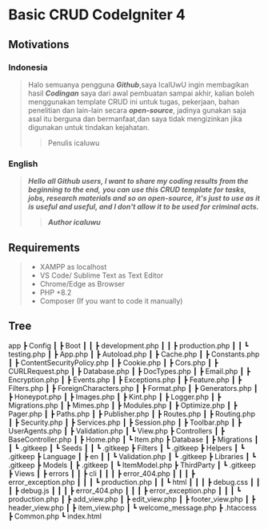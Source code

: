 # Basic CRUD CodeIgniter 4

## Motivations
### Indonesia
> Halo semuanya pengguna ***Github***,saya IcalUwU ingin membagikan hasil ***Codingan*** saya
> dari awal pembuatan sampai akhir, kalian boleh menggunakan template CRUD ini untuk tugas,
> pekerjaan, bahan penelitian dan lain-lain secara ***open-source***, jadinya gunakan saja
> asal itu berguna dan bermanfaat,dan saya tidak mengizinkan jika digunakan untuk tindakan
> kejahatan.
>> Penulis icaluwu

### English
> ***Hello all Github users, I want to share my coding results from the beginning to the end,***
> ***you can use this CRUD template for tasks, jobs, research materials and so on open-source,***
> ***it's just to use as it is useful and useful, and I don't allow it to be used for criminal acts.***
>> ***Author icaluwu***

## Requirements
> - XAMPP as localhost
> - VS Code/ Sublime Text as Text Editor
> - Chrome/Edge as Browser
> - PHP +8.2
> - Composer (If you want to code it manually)

## Tree

app
 ┣ Config
 ┃ ┣ Boot
 ┃ ┃ ┣ development.php
 ┃ ┃ ┣ production.php
 ┃ ┃ ┗ testing.php
 ┃ ┣ App.php
 ┃ ┣ Autoload.php
 ┃ ┣ Cache.php
 ┃ ┣ Constants.php
 ┃ ┣ ContentSecurityPolicy.php
 ┃ ┣ Cookie.php
 ┃ ┣ Cors.php
 ┃ ┣ CURLRequest.php
 ┃ ┣ Database.php
 ┃ ┣ DocTypes.php
 ┃ ┣ Email.php
 ┃ ┣ Encryption.php
 ┃ ┣ Events.php
 ┃ ┣ Exceptions.php
 ┃ ┣ Feature.php
 ┃ ┣ Filters.php
 ┃ ┣ ForeignCharacters.php
 ┃ ┣ Format.php
 ┃ ┣ Generators.php
 ┃ ┣ Honeypot.php
 ┃ ┣ Images.php
 ┃ ┣ Kint.php
 ┃ ┣ Logger.php
 ┃ ┣ Migrations.php
 ┃ ┣ Mimes.php
 ┃ ┣ Modules.php
 ┃ ┣ Optimize.php
 ┃ ┣ Pager.php
 ┃ ┣ Paths.php
 ┃ ┣ Publisher.php
 ┃ ┣ Routes.php
 ┃ ┣ Routing.php
 ┃ ┣ Security.php
 ┃ ┣ Services.php
 ┃ ┣ Session.php
 ┃ ┣ Toolbar.php
 ┃ ┣ UserAgents.php
 ┃ ┣ Validation.php
 ┃ ┗ View.php
 ┣ Controllers
 ┃ ┣ BaseController.php
 ┃ ┣ Home.php
 ┃ ┗ Item.php
 ┣ Database
 ┃ ┣ Migrations
 ┃ ┃ ┗ .gitkeep
 ┃ ┗ Seeds
 ┃ ┃ ┗ .gitkeep
 ┣ Filters
 ┃ ┗ .gitkeep
 ┣ Helpers
 ┃ ┗ .gitkeep
 ┣ Language
 ┃ ┣ en
 ┃ ┃ ┗ Validation.php
 ┃ ┗ .gitkeep
 ┣ Libraries
 ┃ ┗ .gitkeep
 ┣ Models
 ┃ ┣ .gitkeep
 ┃ ┗ ItemModel.php
 ┣ ThirdParty
 ┃ ┗ .gitkeep
 ┣ Views
 ┃ ┣ errors
 ┃ ┃ ┣ cli
 ┃ ┃ ┃ ┣ error_404.php
 ┃ ┃ ┃ ┣ error_exception.php
 ┃ ┃ ┃ ┗ production.php
 ┃ ┃ ┗ html
 ┃ ┃ ┃ ┣ debug.css
 ┃ ┃ ┃ ┣ debug.js
 ┃ ┃ ┃ ┣ error_404.php
 ┃ ┃ ┃ ┣ error_exception.php
 ┃ ┃ ┃ ┗ production.php
 ┃ ┣ add_view.php
 ┃ ┣ edit_view.php
 ┃ ┣ footer_view.php
 ┃ ┣ header_view.php
 ┃ ┣ item_view.php
 ┃ ┗ welcome_message.php
 ┣ .htaccess
 ┣ Common.php
 ┗ index.html

